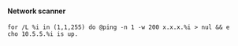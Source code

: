 #### Network scanner
```
for /L %i in (1,1,255) do @ping -n 1 -w 200 x.x.x.%i > nul && e
cho 10.5.5.%i is up.
```

